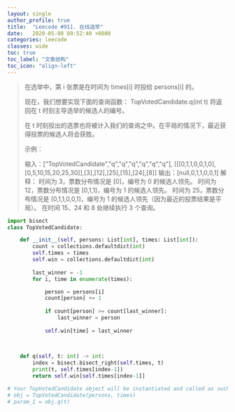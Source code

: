 ```yaml
---
layout: single
author_profile: true
title:  "Leecode #911. 在线选举"
date:   2020-05-08 09:52:40 +0800
categories: leecode
classes: wide
toc: true
toc_label: "文章结构"
toc_icon: "align-left"
---
```


> 在选举中，第 i 张票是在时间为 times[i] 时投给 persons[i] 的。
>
> 现在，我们想要实现下面的查询函数： TopVotedCandidate.q(int t) 将返回在 t 时刻主导选举的候选人的编号。
>
> 在 t 时刻投出的选票也将被计入我们的查询之中。在平局的情况下，最近获得投票的候选人将会获胜。
>
> 示例：
>
> 输入：["TopVotedCandidate","q","q","q","q","q","q"], [[[0,1,1,0,0,1,0],[0,5,10,15,20,25,30]],[3],[12],[25],[15],[24],[8]]
> 输出：[null,0,1,1,0,0,1]
> 解释：
> 时间为 3，票数分布情况是 [0]，编号为 0 的候选人领先。
> 时间为 12，票数分布情况是 [0,1,1]，编号为 1 的候选人领先。
> 时间为 25，票数分布情况是 [0,1,1,0,0,1]，编号为 1 的候选人领先（因为最近的投票结果是平局）。
> 在时间 15、24 和 8 处继续执行 3 个查询。
>

```python
import bisect
class TopVotedCandidate:

    def __init__(self, persons: List[int], times: List[int]):
        count = collections.defaultdict(int)
        self.times = times
        self.win = collections.defaultdict(int)
        
        last_winner = -1
        for i, time in enumerate(times):

            person = persons[i]
            count[person] += 1
            
            if count[person] >= count[last_winner]:
                last_winner = person
                
            self.win[time] = last_winner
                
            

    def q(self, t: int) -> int:
        index = bisect.bisect_right(self.times, t)
        print(t, self.times[index-1])
        return self.win[self.times[index-1]]

# Your TopVotedCandidate object will be instantiated and called as such:
# obj = TopVotedCandidate(persons, times)
# param_1 = obj.q(t)
```

